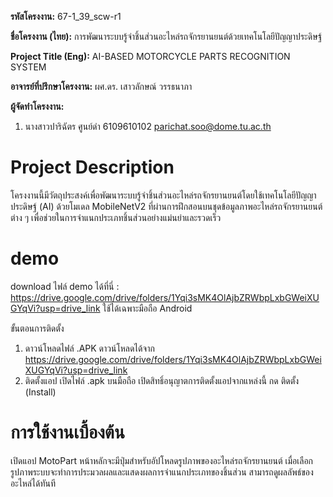 **รหัสโครงงาน:** 67-1_39_scw-r1

**ชื่อโครงงาน (ไทย):** การพัฒนาระบบรู้จำชิ้นส่วนอะไหล่รถจักรยานยนต์ด้วยเทคโนโลยีปัญญาประดิษฐ์

**Project Title (Eng):** AI-BASED MOTORCYCLE PARTS RECOGNITION SYSTEM 

**อาจารย์ที่ปรึกษาโครงงาน:** ผศ.ดร. เสาวลักษณ์ วรรธนาภา 

**ผู้จัดทำโครงงาน:**
1. นางสาวปาริฉัตร ศูนย์ดำ  6109610102  parichat.soo@dome.tu.ac.th
   
# Project Description
โครงงานนี้มีวัตถุประสงค์เพื่อพัฒนาระบบรู้จำชิ้นส่วนอะไหล่รถจักรยานยนต์โดยใช้เทคโนโลยีปัญญาประดิษฐ์ (AI) ด้วยโมเดล MobileNetV2 ที่ผ่านการฝึกสอนบนชุดข้อมูลภาพอะไหล่รถจักรยานยนต์ต่าง ๆ เพื่อช่วยในการจำแนกประเภทชิ้นส่วนอย่างแม่นยำและรวดเร็ว

# demo
download ไฟล์ demo ได้ที่นี่ : https://drive.google.com/drive/folders/1Yqi3sMK4OlAjbZRWbpLxbGWeiXUGYqVi?usp=drive_link
ใช้ได้เฉพาะมือถือ Android

ขั้นตอนการติดตั้ง
1. ดาวน์โหลดไฟล์ .APK
ดาวน์โหลดได้จาก https://drive.google.com/drive/folders/1Yqi3sMK4OlAjbZRWbpLxbGWeiXUGYqVi?usp=drive_link
3. ติดตั้งแอป
เปิดไฟล์ .apk บนมือถือ เปิดสิทธิ์อนุญาตการติดตั้งแอปจากแหล่งนี้
กด ติดตั้ง (Install)

# การใช้งานเบื้องต้น
เปิดแอป MotoPart หน้าหลักจะมีปุ่มสำหรับอัปโหลดรูปภาพของอะไหล่รถจักรยานยนต์ เมื่อเลือกรูปภาพระบบจะทำการประมวลผลและแสดงผลการจำแนกประเภทของชิ้นส่วน สามารถดูผลลัพธ์ของอะไหล่ได้ทันที


